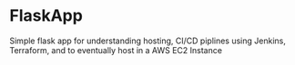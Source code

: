 # FlaskApp

Simple flask app for understanding hosting, CI/CD piplines using Jenkins, Terraform, and to eventually host in a AWS EC2 Instance

